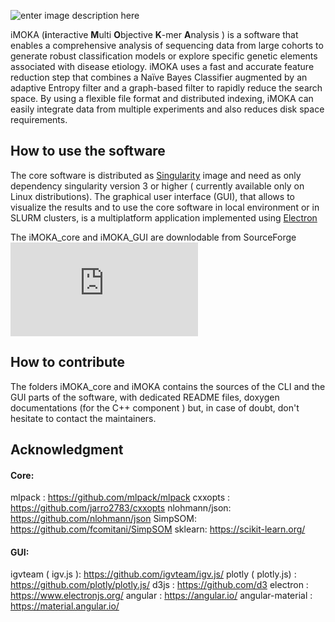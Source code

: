 ![enter image description here](https://i.ibb.co/vXTDs9c/iMOKA.png)

iMOKA (**i**nteractive **M**ulti **O**bjective **K**-mer **A**nalysis
) is a software that enables a comprehensive analysis of sequencing data from large cohorts to generate robust classification models or explore specific genetic elements associated with disease etiology. iMOKA uses a fast and accurate feature reduction step that combines a Naïve Bayes Classifier augmented by an adaptive Entropy filter and a graph-based filter to rapidly reduce the search space. By using a flexible file format and distributed indexing, iMOKA can easily integrate data from multiple experiments and also reduces disk space requirements.

## How to use the software
The core software is distributed as [Singularity](https://sylabs.io/singularity/) image and need as only dependency singularity version 3 or higher ( currently available only on Linux distributions). 
The graphical user interface (GUI), that allows to visualize the results and to use the core software in local environment or in SLURM clusters, is a multiplatform application implemented using [Electron](https://www.electronjs.org/)

The iMOKA_core and iMOKA_GUI are downlodable from SourceForge [![Download iMOKA](https://sourceforge.net/sflogo.php?type=13&group_id=3205233)](https://sourceforge.net/p/imoka/)

## How to contribute
The folders iMOKA_core and iMOKA contains the sources of the CLI and the GUI parts of the software, with dedicated README files, doxygen documentations (for the C++ component ) but, in case of doubt, don't hesitate to contact the maintainers.

## Acknowledgment
#### Core:
mlpack : https://github.com/mlpack/mlpack
cxxopts : https://github.com/jarro2783/cxxopts
nlohmann/json: https://github.com/nlohmann/json
SimpSOM: https://github.com/fcomitani/SimpSOM
sklearn: https://scikit-learn.org/


#### GUI:
igvteam ( igv.js ): https://github.com/igvteam/igv.js/
plotly ( plotly.js) : https://github.com/plotly/plotly.js/
d3js :  https://github.com/d3
electron : https://www.electronjs.org/
angular : https://angular.io/
angular-material : https://material.angular.io/





